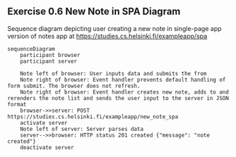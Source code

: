 ## Exercise 0.6 New Note in SPA Diagram

Sequence diagram depicting user creating a new note in single-page app version of notes app at https://studies.cs.helsinki.fi/exampleapp/spa


``` mermaid
sequenceDiagram
    participant browser
    participant server

    Note left of browser: User inputs data and submits the from
    Note right of browser: Event handler prevents default handling of form submit. The browser does not refresh.
    Note right of browser: Event handler creates new note, adds to and rerenders the note list and sends the user input to the server in JSON format
    browser->>server: POST https://studies.cs.helsinki.fi/exampleapp/new_note_spa
    activate server
    Note left of server: Server parses data
    server-->>browser: HTTP status 201 created {"message": "note created"}
    deactivate server

```
